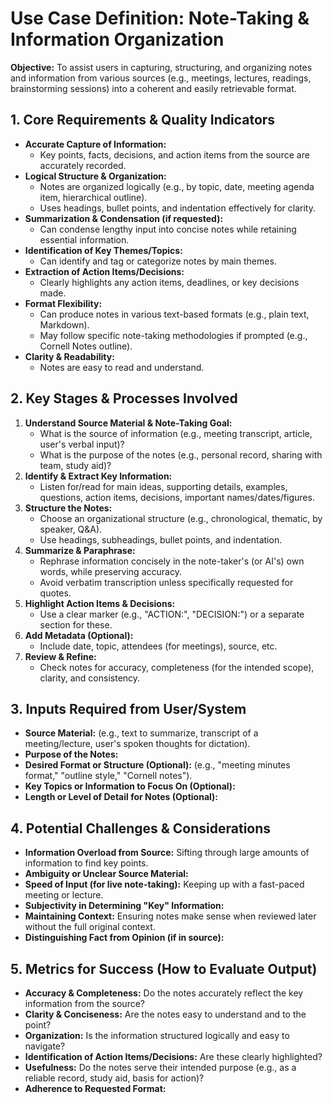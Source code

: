 # Use Case Definition: Note-Taking & Information Organization

**Objective:** To assist users in capturing, structuring, and organizing notes and information from various sources (e.g., meetings, lectures, readings, brainstorming sessions) into a coherent and easily retrievable format.

## 1. Core Requirements & Quality Indicators

*   **Accurate Capture of Information:**
    *   Key points, facts, decisions, and action items from the source are accurately recorded.
*   **Logical Structure & Organization:**
    *   Notes are organized logically (e.g., by topic, date, meeting agenda item, hierarchical outline).
    *   Uses headings, bullet points, and indentation effectively for clarity.
*   **Summarization & Condensation (if requested):**
    *   Can condense lengthy input into concise notes while retaining essential information.
*   **Identification of Key Themes/Topics:**
    *   Can identify and tag or categorize notes by main themes.
*   **Extraction of Action Items/Decisions:**
    *   Clearly highlights any action items, deadlines, or key decisions made.
*   **Format Flexibility:**
    *   Can produce notes in various text-based formats (e.g., plain text, Markdown).
    *   May follow specific note-taking methodologies if prompted (e.g., Cornell Notes outline).
*   **Clarity & Readability:**
    *   Notes are easy to read and understand.

## 2. Key Stages & Processes Involved

1.  **Understand Source Material & Note-Taking Goal:**
    *   What is the source of information (e.g., meeting transcript, article, user's verbal input)?
    *   What is the purpose of the notes (e.g., personal record, sharing with team, study aid)?
2.  **Identify & Extract Key Information:**
    *   Listen for/read for main ideas, supporting details, examples, questions, action items, decisions, important names/dates/figures.
3.  **Structure the Notes:**
    *   Choose an organizational structure (e.g., chronological, thematic, by speaker, Q&A).
    *   Use headings, subheadings, bullet points, and indentation.
4.  **Summarize & Paraphrase:**
    *   Rephrase information concisely in the note-taker's (or AI's) own words, while preserving accuracy.
    *   Avoid verbatim transcription unless specifically requested for quotes.
5.  **Highlight Action Items & Decisions:**
    *   Use a clear marker (e.g., "ACTION:", "DECISION:") or a separate section for these.
6.  **Add Metadata (Optional):**
    *   Include date, topic, attendees (for meetings), source, etc.
7.  **Review & Refine:**
    *   Check notes for accuracy, completeness (for the intended scope), clarity, and consistency.

## 3. Inputs Required from User/System

*   **Source Material:** (e.g., text to summarize, transcript of a meeting/lecture, user's spoken thoughts for dictation).
*   **Purpose of the Notes:**
*   **Desired Format or Structure (Optional):** (e.g., "meeting minutes format," "outline style," "Cornell notes").
*   **Key Topics or Information to Focus On (Optional):**
*   **Length or Level of Detail for Notes (Optional):**

## 4. Potential Challenges & Considerations

*   **Information Overload from Source:** Sifting through large amounts of information to find key points.
*   **Ambiguity or Unclear Source Material:**
*   **Speed of Input (for live note-taking):** Keeping up with a fast-paced meeting or lecture.
*   **Subjectivity in Determining "Key" Information:**
*   **Maintaining Context:** Ensuring notes make sense when reviewed later without the full original context.
*   **Distinguishing Fact from Opinion (if in source):**

## 5. Metrics for Success (How to Evaluate Output)

*   **Accuracy & Completeness:** Do the notes accurately reflect the key information from the source?
*   **Clarity & Conciseness:** Are the notes easy to understand and to the point?
*   **Organization:** Is the information structured logically and easy to navigate?
*   **Identification of Action Items/Decisions:** Are these clearly highlighted?
*   **Usefulness:** Do the notes serve their intended purpose (e.g., as a reliable record, study aid, basis for action)?
*   **Adherence to Requested Format:**
